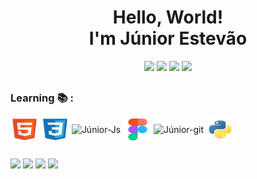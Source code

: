 <h1 align="center">Hello, World! <br> I'm Júnior Estevão</h1>

<div align="center">
<img height="150em" src="https://github-profile-summary-cards.vercel.app/api/cards/profile-details?username=junioresttevao&theme=tokyonight"/> 
<img height="150em" src="https://github-readme-stats.vercel.app/api?username=junioresttevao&show_icons=true&theme=tokyonight&include_all_commits=true&count_private=false&hide_border=true"/> <img height="150em" src="https://github-readme-stats.vercel.app/api/top-langs/?username=junioresttevao&layout=compact&langs_count=7&theme=tokyonight&hide_border=true"/> <img height="150em" src="https://github-readme-streak-stats.herokuapp.com/?user=junioresttevao&theme=tokyonight&hide_border=true"/>

 ##
</div>
  
<div>
  <h3>Learning 📚 : </h3><img align="center" alt="Júnior-HTML" height="35" width="45" src="https://raw.githubusercontent.com/devicons/devicon/master/icons/html5/html5-original.svg">
  <img align="center" alt="Júnior-CSS" height="35" width="45" src="https://raw.githubusercontent.com/devicons/devicon/master/icons/css3/css3-original.svg">
  <img align="center" alt="Júnior-Js" height="35" width="45" src="https://cdn.jsdelivr.net/gh/devicons/devicon/icons/javascript/javascript-original.svg">
  <img align="center" alt="Júnior-Figma" height="35" width="45" src="https://raw.githubusercontent.com/devicons/devicon/master/icons/figma/figma-original.svg">
  <img align="center" alt="Júnior-git" height="35" width="45" src="https://cdn.jsdelivr.net/gh/devicons/devicon/icons/git/git-original.svg">
  <img align="center" alt="icon-Python" height="35" width="45" src="https://raw.githubusercontent.com/devicons/devicon/master/icons/python/python-original.svg"/>
</div>
  
##
 
<div>
<!--CONTATOS -->
<a href="https://instagram.com/junioresttevao" target="_blank"><img src="https://img.shields.io/badge/-Instagram-%23E4405F?style=for-the-badge&logo=instagram&logoColor=white" target="_blank"></a>
<a href = "mailto:junioresttevao@hotmail.com" target="_blank"><img src="https://img.shields.io/badge/Microsoft_Outlook-0078D4?style=for-the-badge&logo=microsoft-outlook&logoColor=white" target="_blank"></a>
<a href = "https://wa.me/5583993897209"><img src="https://img.shields.io/badge/WhatsApp-25D366?style=for-the-badge&logo=whatsapp&logoColor=white" target="_blank"></a>
<a href="https://www.linkedin.com/in/juniorestevao" target="_blank"><img src="https://img.shields.io/badge/-LinkedIn-%230077B5?style=for-the-badge&logo=linkedin&logoColor=white" target="_blank"></a>
  
</div>
  



  



